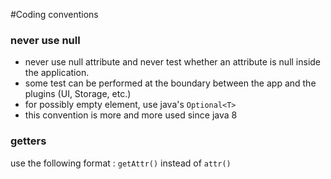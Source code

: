 #Coding conventions

### never use null
- never use null attribute and never test whether an attribute is null inside the application.
- some test can be performed at the boundary between the app and the plugins (UI, Storage, etc.)
- for possibly empty element, use java's `Optional<T>`
- this convention is more and more used since java 8

### getters
use the following format : `getAttr()` instead of `attr()`
